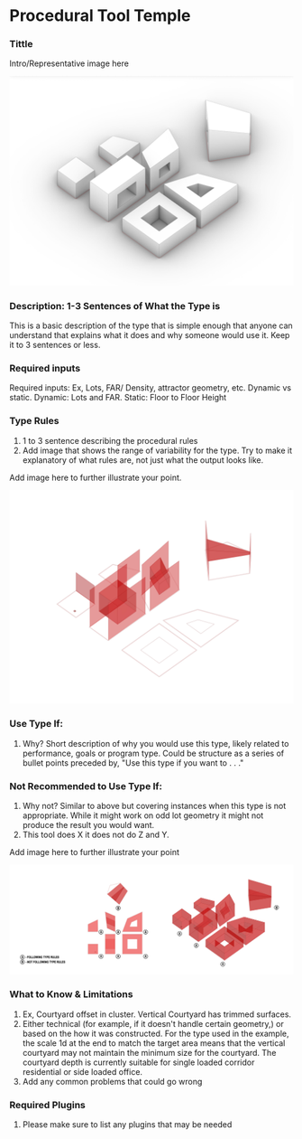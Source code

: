 # Procedural Tool Temple

### Tittle

Intro/Representative image here

![description](../images/gh_procedural_type_ex4.jpg)

### Description: 1-3 Sentences of What the Type is

This is a basic description of the type that is simple enough that anyone can understand that explains what it does and why someone would use it. Keep it to 3 sentences or less.

### Required inputs 

Required inputs: Ex, Lots, FAR/ Density, attractor geometry, etc. Dynamic vs static. Dynamic: Lots and FAR. Static: Floor to Floor Height

### Type Rules 

1. 1 to 3 sentence describing the procedural rules 
1. Add image that shows the range of variability for the type. Try to make it explanatory of what rules are, not just what the output looks like.

Add image here to further illustrate your point.

![description](../images/gh_procedural_type_ex3.jpg)

### Use Type If: 

1. Why? Short description of why you would use this type, likely related to performance, goals or program type. Could be structure as a series of bullet points preceded by, "Use this type if you want to . . ."

### Not Recommended to Use Type If:

1. Why not? Similar to above but covering instances when this type is not appropriate. While it might work on odd lot geometry it might not produce the result you would want.
1. This tool does X it does not do Z and Y.

Add image here to further illustrate your point

![description](../images/gh_procedural_type_combo.jpg)

### What to Know & Limitations 

1. Ex, Courtyard offset in cluster. Vertical Courtyard has trimmed surfaces. 
1. Either technical (for example, if it doesn't handle certain geometry,) or based on the how it was constructed. For the type used in the example, the scale 1d at the end to match the target area means that the vertical courtyard may not maintain the minimum size for the courtyard. The courtyard depth is currently suitable for single loaded corridor residential or side loaded office.
1. Add any common problems that could go wrong

### Required Plugins 

1. Please make sure to list any plugins that may be needed
